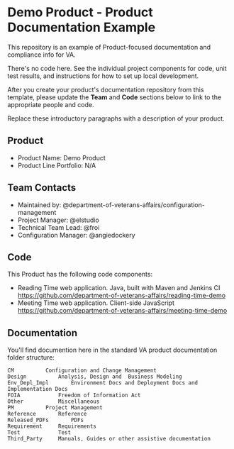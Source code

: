 # Demo Product - Product Documentation Example

This repository is an example of Product-focused documentation and compliance info for VA.

There's no code here. See the individual project components for code, unit test results, and instructions for how to set up local development.
 
After you create your product's documentation repository from this template, please update the **Team** and **Code** sections below to link to the appropriate people and code.

Replace these introductory paragraphs with a description of your product.

## Product

- Product Name: Demo Product
- Product Line Portfolio: N/A


## Team Contacts

- Maintained by: @department-of-veterans-affairs/configuration-management
- Project Manager: @elstudio
- Technical Team Lead: @froi
- Configuration Manager: @angiedockery


## Code

This Product has the following code components:

- Reading Time web application. Java, built with Maven and Jenkins CI https://github.com/department-of-veterans-affairs/reading-time-demo
- Meeting Time web application. Client-side JavaScript https://github.com/department-of-veterans-affairs/meeting-time-demo



## Documentation

You'll find documention here in the standard VA product documentation folder structure:

```
CM			Configuration and Change Management
Design			Analysis, Design and  Business Modeling
Env_Depl_Impl		Environment Docs and Deployment Docs and Implementation Docs
FOIA			Freedom of Information Act
Other			Miscellaneous 
PM			Project Management
Reference		Reference
Released_PDFs		PDFs
Requirement		Requirements
Test			Test
Third_Party		Manuals, Guides or other assistive documentation
```
